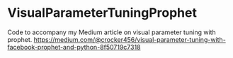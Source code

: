 # VisualParameterTuningProphet
Code to accompany my Medium article on visual parameter tuning with prophet.
https://medium.com/@crocker456/visual-parameter-tuning-with-facebook-prophet-and-python-8f50719c7318
